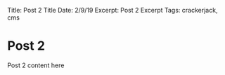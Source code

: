 Title: Post 2 Title
Date: 2/9/19
Excerpt: Post 2 Excerpt
Tags: crackerjack, cms

# Post 2

Post 2 content here
